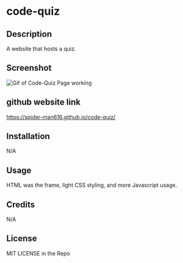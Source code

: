 # code-quiz

## Description

A website that hosts a quiz.

## Screenshot

![Gif of Code-Quiz Page working](/code-quiz.gif)

## github website link

https://spider-man616.github.io/code-quiz/

## Installation

N/A

## Usage

HTML was the frame, light CSS styling, and more Javascript usage.

## Credits

N/A

## License

MIT LICENSE in the Repo
